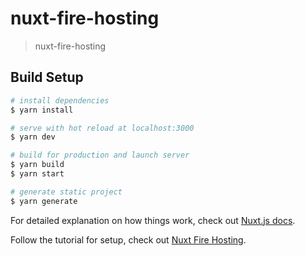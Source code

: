 # nuxt-fire-hosting

> nuxt-fire-hosting

## Build Setup

```bash
# install dependencies
$ yarn install

# serve with hot reload at localhost:3000
$ yarn dev

# build for production and launch server
$ yarn build
$ yarn start

# generate static project
$ yarn generate
```

For detailed explanation on how things work, check out [Nuxt.js docs](https://nuxtjs.org).

Follow the tutorial for setup, check out [Nuxt Fire Hosting](https://dev.to/kiritchoukc/deploy-nuxt-on-firebase-4ad8).
